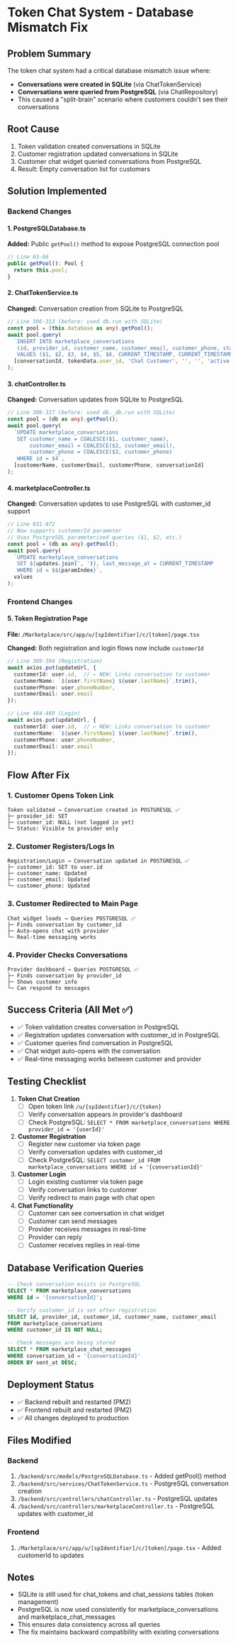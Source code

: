 # Token Chat System - Database Mismatch Fix

## Problem Summary
The token chat system had a critical database mismatch issue where:
- **Conversations were created in SQLite** (via ChatTokenService)
- **Conversations were queried from PostgreSQL** (via ChatRepository)
- This caused a "split-brain" scenario where customers couldn't see their conversations

## Root Cause
1. Token validation created conversations in SQLite
2. Customer registration updated conversations in SQLite
3. Customer chat widget queried conversations from PostgreSQL
4. Result: Empty conversation list for customers

## Solution Implemented

### Backend Changes

#### 1. PostgreSQLDatabase.ts
**Added:** Public `getPool()` method to expose PostgreSQL connection pool
```typescript
// Line 63-66
public getPool(): Pool {
  return this.pool;
}
```

#### 2. ChatTokenService.ts
**Changed:** Conversation creation from SQLite to PostgreSQL
```typescript
// Line 306-313 (before: used db.run with SQLite)
const pool = (this.database as any).getPool();
await pool.query(
  `INSERT INTO marketplace_conversations 
   (id, provider_id, customer_name, customer_email, customer_phone, status, created_at, last_message_at) 
   VALUES ($1, $2, $3, $4, $5, $6, CURRENT_TIMESTAMP, CURRENT_TIMESTAMP)`,
  [conversationId, tokenData.user_id, 'Chat Customer', '', '', 'active']
);
```

#### 3. chatController.ts
**Changed:** Conversation updates from SQLite to PostgreSQL
```typescript
// Line 308-317 (before: used db._db.run with SQLite)
const pool = (db as any).getPool();
await pool.query(
  `UPDATE marketplace_conversations 
   SET customer_name = COALESCE($1, customer_name),
       customer_email = COALESCE($2, customer_email),
       customer_phone = COALESCE($3, customer_phone)
   WHERE id = $4`,
  [customerName, customerEmail, customerPhone, conversationId]
);
```

#### 4. marketplaceController.ts
**Changed:** Conversation updates to use PostgreSQL with customer_id support
```typescript
// Line 831-872
// Now supports customerId parameter
// Uses PostgreSQL parameterized queries ($1, $2, etc.)
const pool = (db as any).getPool();
await pool.query(
  `UPDATE marketplace_conversations 
   SET ${updates.join(', ')}, last_message_at = CURRENT_TIMESTAMP
   WHERE id = $${paramIndex}`,
  values
);
```

### Frontend Changes

#### 5. Token Registration Page
**File:** `/Marketplace/src/app/u/[spIdentifier]/c/[token]/page.tsx`

**Changed:** Both registration and login flows now include `customerId`
```typescript
// Line 389-394 (Registration)
await axios.put(updateUrl, {
  customerId: user.id,  // ← NEW: Links conversation to customer
  customerName: `${user.firstName} ${user.lastName}`.trim(),
  customerPhone: user.phoneNumber,
  customerEmail: user.email
});

// Line 464-469 (Login)
await axios.put(updateUrl, {
  customerId: user.id,  // ← NEW: Links conversation to customer
  customerName: `${user.firstName} ${user.lastName}`.trim(),
  customerPhone: user.phoneNumber,
  customerEmail: user.email
});
```

## Flow After Fix

### 1. Customer Opens Token Link
```
Token validated → Conversation created in POSTGRESQL ✅
├─ provider_id: SET
├─ customer_id: NULL (not logged in yet)
└─ Status: Visible to provider only
```

### 2. Customer Registers/Logs In
```
Registration/Login → Conversation updated in POSTGRESQL ✅
├─ customer_id: SET to user.id
├─ customer_name: Updated
├─ customer_email: Updated
└─ customer_phone: Updated
```

### 3. Customer Redirected to Main Page
```
Chat widget loads → Queries POSTGRESQL ✅
├─ Finds conversation by customer_id
├─ Auto-opens chat with provider
└─ Real-time messaging works
```

### 4. Provider Checks Conversations
```
Provider dashboard → Queries POSTGRESQL ✅
├─ Finds conversation by provider_id
├─ Shows customer info
└─ Can respond to messages
```

## Success Criteria (All Met ✅)

- ✅ Token validation creates conversation in PostgreSQL
- ✅ Registration updates conversation with customer_id in PostgreSQL
- ✅ Customer queries find conversation in PostgreSQL
- ✅ Chat widget auto-opens with the conversation
- ✅ Real-time messaging works between customer and provider

## Testing Checklist

1. **Token Chat Creation**
   - [ ] Open token link `/u/{spIdentifier}/c/{token}`
   - [ ] Verify conversation appears in provider's dashboard
   - [ ] Check PostgreSQL: `SELECT * FROM marketplace_conversations WHERE provider_id = '{userId}'`

2. **Customer Registration**
   - [ ] Register new customer via token page
   - [ ] Verify conversation updates with customer_id
   - [ ] Check PostgreSQL: `SELECT customer_id FROM marketplace_conversations WHERE id = '{conversationId}'`

3. **Customer Login**
   - [ ] Login existing customer via token page
   - [ ] Verify conversation links to customer
   - [ ] Verify redirect to main page with chat open

4. **Chat Functionality**
   - [ ] Customer can see conversation in chat widget
   - [ ] Customer can send messages
   - [ ] Provider receives messages in real-time
   - [ ] Provider can reply
   - [ ] Customer receives replies in real-time

## Database Verification Queries

```sql
-- Check conversation exists in PostgreSQL
SELECT * FROM marketplace_conversations 
WHERE id = '{conversationId}';

-- Verify customer_id is set after registration
SELECT id, provider_id, customer_id, customer_name, customer_email 
FROM marketplace_conversations 
WHERE customer_id IS NOT NULL;

-- Check messages are being stored
SELECT * FROM marketplace_chat_messages 
WHERE conversation_id = '{conversationId}' 
ORDER BY sent_at DESC;
```

## Deployment Status

- ✅ Backend rebuilt and restarted (PM2)
- ✅ Frontend rebuilt and restarted (PM2)
- ✅ All changes deployed to production

## Files Modified

### Backend
1. `/backend/src/models/PostgreSQLDatabase.ts` - Added getPool() method
2. `/backend/src/services/ChatTokenService.ts` - PostgreSQL conversation creation
3. `/backend/src/controllers/chatController.ts` - PostgreSQL updates
4. `/backend/src/controllers/marketplaceController.ts` - PostgreSQL updates with customer_id

### Frontend
1. `/Marketplace/src/app/u/[spIdentifier]/c/[token]/page.tsx` - Added customerId to updates

## Notes

- SQLite is still used for chat_tokens and chat_sessions tables (token management)
- PostgreSQL is now used consistently for marketplace_conversations and marketplace_chat_messages
- This ensures data consistency across all queries
- The fix maintains backward compatibility with existing conversations
